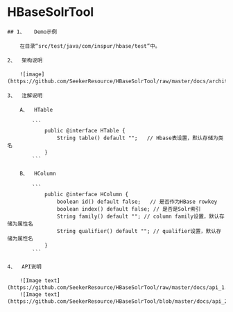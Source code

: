 HBaseSolrTool
=============

	
	## 1、	Demo示例
		
		在目录“src/test/java/com/inspur/hbase/test”中。
	
	2、	架构说明
	
		![image](https://github.com/SeekerResource/HBaseSolrTool/raw/master/docs/architecture.png)
	
	3、	注解说明
	
		A、	HTable
		
			```
				public @interface HTable {									   
					String table() default "";   // Hbase表设置，默认存储为类名    
				}															   
			```
		
		B、	HColumn
		
			```
				public @interface HColumn {										      
					boolean id() default false;   // 是否作为HBase rowkey			  
					boolean index() default false; // 是否是Solr索引					  
					String family() default ""; // column family设置，默认存储为属性名    
					String qualifier() default ""; // qualifier设置，默认存储为属性名      
				} 																	  
			```
	
	4、	API说明
		
		![Image text](https://github.com/SeekerResource/HBaseSolrTool/raw/master/docs/api_1.png)
		![Image text](https://github.com/SeekerResource/HBaseSolrTool/blob/master/docs/api_2.png)
			
		
